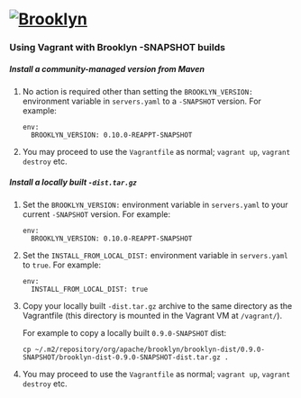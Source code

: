 
# [![**Brooklyn**](https://brooklyn.apache.org/style/img/apache-brooklyn-logo-244px-wide.png)](http://brooklyn.apache.org/)

### Using Vagrant with Brooklyn -SNAPSHOT builds

##### Install a community-managed version from Maven
1. No action is required other than setting the  `BROOKLYN_VERSION:` environment variable in `servers.yaml` to a `-SNAPSHOT` version. For example:

   ```
   env:
     BROOKLYN_VERSION: 0.10.0-REAPPT-SNAPSHOT
   ```

2. You may proceed to use the `Vagrantfile` as normal; `vagrant up`, `vagrant destroy` etc.

##### Install a locally built `-dist.tar.gz`

1. Set the `BROOKLYN_VERSION:` environment variable in `servers.yaml` to your current `-SNAPSHOT` version. For example:

   ```
   env:
     BROOKLYN_VERSION: 0.10.0-REAPPT-SNAPSHOT
   ```

2. Set the `INSTALL_FROM_LOCAL_DIST:` environment variable in `servers.yaml` to `true`. For example:

   ```
   env:
     INSTALL_FROM_LOCAL_DIST: true
   ```


3. Copy your locally built `-dist.tar.gz` archive to the same directory as the Vagrantfile (this directory is mounted in the Vagrant VM at `/vagrant/`).

   For example to copy a locally built `0.9.0-SNAPSHOT` dist:

   ```
   cp ~/.m2/repository/org/apache/brooklyn/brooklyn-dist/0.9.0-SNAPSHOT/brooklyn-dist-0.9.0-SNAPSHOT-dist.tar.gz .
   ```

4. You may proceed to use the `Vagrantfile` as normal; `vagrant up`, `vagrant destroy` etc.
